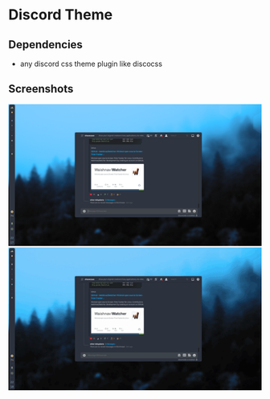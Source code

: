 # Discord Theme

## Dependencies

- any discord css theme plugin like discocss

## Screenshots

![](screenshots/preview.png)
![](screenshots/preview.gif)

